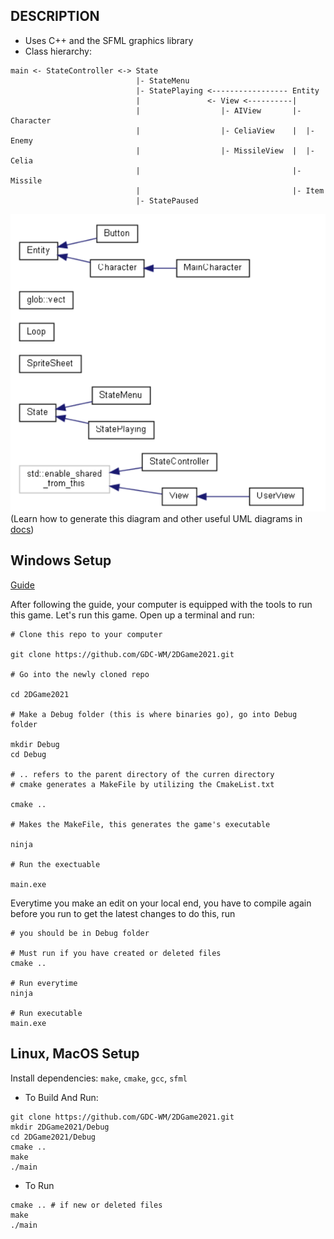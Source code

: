 ## DESCRIPTION

- Uses C++ and the SFML graphics library
- Class hierarchy:

```
main <- StateController <-> State
                            |- StateMenu
                            |- StatePlaying <----------------- Entity
                            |               <- View <----------|
                            |                  |- AIView       |- Character
                            |                  |- CeliaView    |  |- Enemy
                            |                  |- MissileView  |  |- Celia
                            |                                  |- Missile
                            |                                  |- Item
                            |- StatePaused
```

![Class Hierarchy](docs/class_hierarchy.png)
(Learn how to generate this diagram and other useful UML diagrams in [docs](https://github.com/GDC-WM/2DGame2021/tree/main/docs))

## Windows Setup

[Guide](https://dolomite-scale-0eb.notion.site/Cmake-SFML-on-windows-18e1d0634d774f31898aa5ceded4e24f)

After following the guide, your computer is equipped with the tools
to run this game. Let's run this game. Open up a terminal and run:

```shell
# Clone this repo to your computer

git clone https://github.com/GDC-WM/2DGame2021.git

# Go into the newly cloned repo

cd 2DGame2021

# Make a Debug folder (this is where binaries go), go into Debug folder

mkdir Debug
cd Debug

# .. refers to the parent directory of the curren directory
# cmake generates a MakeFile by utilizing the CmakeList.txt

cmake ..

# Makes the MakeFile, this generates the game's executable

ninja

# Run the exectuable

main.exe
```

Everytime you make an edit on your local end, you have to compile again before
you run to get the latest changes to do this, run

```shell
# you should be in Debug folder

# Must run if you have created or deleted files
cmake ..

# Run everytime
ninja

# Run executable
main.exe

```

## Linux, MacOS Setup

Install dependencies: `make`, `cmake`, `gcc`, `sfml`

- To Build And Run:

```shell
git clone https://github.com/GDC-WM/2DGame2021.git
mkdir 2DGame2021/Debug
cd 2DGame2021/Debug
cmake ..
make
./main
```

- To Run

```shell
cmake .. # if new or deleted files
make
./main
```
